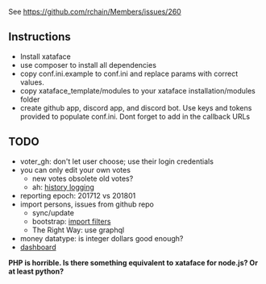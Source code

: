 See https://github.com/rchain/Members/issues/260

## Instructions
  - Install xataface
  - use composer to install all dependencies
  - copy conf.ini.example to conf.ini and replace params with correct values.
  - copy xataface_template/modules to your xataface installation/modules folder
  - create github app, discord app, and discord bot. Use keys and tokens provided to populate conf.ini. Dont forget to add in the callback URLs
  
  
## TODO

  - voter_gh: don't let user choose; use their login credentials
  - you can only edit your own votes
    - new votes obsolete old votes?
    - ah: [history logging](http://xataface.com/documentation/how-to/history-howto)
  - reporting epoch: 201712 vs 201801
  - import persons, issues from github repo
    - sync/update
    - bootstrap: [import filters](http://xataface.com/documentation/how-to/import_filters)
    - The Right Way: use graphql
  - money datatype: is integer dollars good enough?
  - [dashboard](http://xataface.com/wiki/Creating_a_Dashboard)

**PHP is horrible. Is there something equivalent to xataface for
node.js? Or at least python?**
